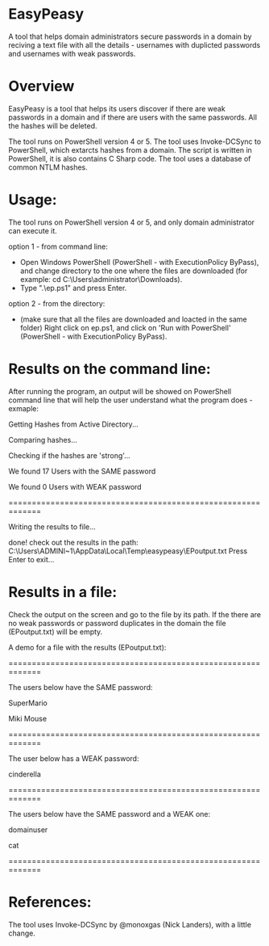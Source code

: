 # EasyPeasy
A tool that helps domain administrators secure passwords in a domain by reciving a text file with all the details - usernames with duplicted passwords and usernames with weak passwords.

# Overview
EasyPeasy is a tool that helps its users discover if there are weak passwords in a domain and if there are users with the same passwords.
All the hashes will be deleted.

The tool runs on PowerShell version 4 or 5.
The tool uses Invoke-DCSync to PowerShell, which extarcts hashes from a domain. 
The script is written in PowerShell, it is also contains C Sharp code. 
The tool uses a database of common NTLM hashes.

# Usage:
The tool runs on PowerShell version 4 or 5, and only domain administrator can execute it.

option 1 - from command line:
- Open Windows PowerShell (PowerShell - with ExecutionPolicy ByPass), and change directory to the one where the files are downloaded (for example: cd C:\Users\administrator\Downloads).
- Type ".\ep.ps1" and press Enter.

option 2 - from the directory:
- (make sure that all the files are downloaded and loacted in the same folder) Right click on ep.ps1, and click on 'Run with PowerShell' (PowerShell - with ExecutionPolicy ByPass).

# Results on the command line:
 After running the program, an output will be showed on PowerShell command line that will help the user understand what the program does - exmaple:
 
 Getting Hashes from Active Directory...
 
Comparing hashes...

Checking if the hashes are 'strong'...

We found 17 Users with the SAME password

We found 0 Users with WEAK password

=============================================================

Writing the results to file...

done! check out the results in the path: C:\Users\ADMINI~1\AppData\Local\Temp\easypeasy\EPoutput.txt
Press Enter to exit...
# Results in a file:
 Check the output on the screen and go to the file by its path.
 If the there are no weak passwords or password duplicates in the domain the file (EPoutput.txt) will be empty.
 
 A demo for a file with the results (EPoutput.txt):

=============================================================


 The users below have the SAME password:
 
SuperMario

Miki Mouse

=============================================================

The user below has a WEAK password:

cinderella

=============================================================

The users below have the SAME password and a WEAK one:

domainuser

cat

=============================================================

 # References:
 The tool uses Invoke-DCSync by @monoxgas (Nick Landers), with a little change.
